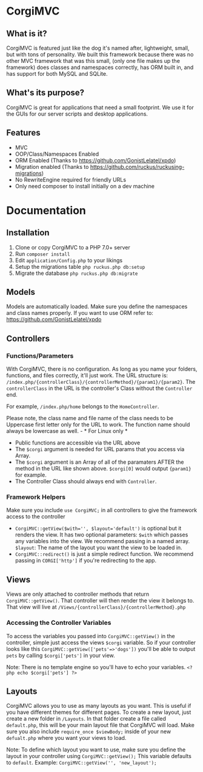 # CorgiMVC

## What is it?
CorgiMVC is featured just like the dog it's named after, lightweight, small, but with tons of personality. We built this framework because there was no other MVC framework that was this small, (only one file makes up the framework) does classes and namespaces correctly, has ORM built in, and has support for both MySQL and SQLite.

## What's its purpose?
CorgiMVC is great for applications that need a small footprint. We use it for the GUIs for our server scripts and desktop applications.

## Features
- MVC
- OOP/Class/Namespaces Enabled
- ORM Enabled (Thanks to https://github.com/GonistLelatel/xpdo)
- Migration enabled (Thanks to https://github.com/ruckus/ruckusing-migrations)
- No RewriteEngine required for friendly URLs
- Only need composer to install initially on a dev machine

# Documentation

## Installation

1. Clone or copy CorgiMVC to a PHP 7.0+ server
1. Run `composer install`
1. Edit `application/Config.php` to your likings
1. Setup the migrations table `php ruckus.php db:setup`
1. Migrate the database `php ruckus.php db:migrate`

## Models

Models are automatically loaded. Make sure you define the namespaces and class names properly. If you want to use ORM refer to: https://github.com/GonistLelatel/xpdo

## Controllers

### Functions/Parameters

With CorgiMVC, there is no configuration. As long as you name your folders, functions, and files correctly, it'll just work. The URL structure is: `/index.php/{controllerClass}/{controllerMethod}/{param1}/{param2}`. The `controllerClass` in the URL is the controller's Class without the `Controller` end.

For example, `/index.php/home` belongs to the `HomeController`.

Please note, the class name and file name of the class needs to be Uppercase first letter only for the URL to work. The function name should always be lowercase as well. - * For Linux only *

- Public functions are accessible via the URL above
- The `$corgi` argument is needed for URL params that you access via Array.
- The `$corgi` argument is an Array of all of the paramaters AFTER the method in the URL like shown above. `$corgi[0]` would output `{param1}` for example.
- The Controller Class should always end with `Controller`.

### Framework Helpers

Make sure you include `use CorgiMVC;` in all controllers to give the framework access to the controller

- `CorgiMVC::getView($with='', $layout='default')` is optional but it renders the view. It has two optional parameters: `$with` which passes any variables into the view. We recommend passing in a named array. `$layout`: The name of the layout you want the view to be loaded in.
- `CorgiMVC::redirect()` is just a simple redirect function. We recommend passing in `CORGI['http']` if you're redirecting to the app.

## Views

Views are only attached to controller methods that return `CorgiMVC::getView()`. That controller will then render the view it belongs to. That view will live at `/Views/{controllerClass}/{controllerMethod}.php`

### Accessing the Controller Variables

To access the variables you passed into `CorgiMVC::getView()` in the controller, simple just access the views `$corgi` variable. So if your controller looks like this `CorgiMVC::getView(['pets'=>'dogs'])` you'll be able to output `pets` by calling `$corgi['pets']` in your view. 

Note: There is no template engine so you'll have to echo your variables. `<?php echo $corgi['pets'] ?>`


## Layouts

CorgiMVC allows you to use as many layouts as you want. This is useful if you have different themes for different pages. To create a new layout, just create a new folder in `/Layouts`. In that folder create a file called `default.php`, this will be your main layout file that CorgiMVC will load. Make sure you also include `require_once $viewBody;` inside of your new `defualt.php` where you want your views to load.

Note: To define which layout you want to use, make sure you define the layout in your controller using `CorgiMVC::getView();` This variable defaults to `default`. Example: `CorgiMVC::getView('', 'new_layout');`
